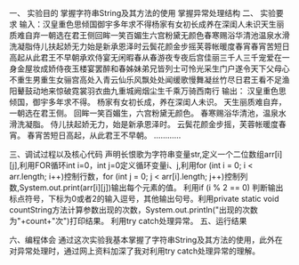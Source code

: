 一、	实验目的
掌握字符串String及其方法的使用
掌握异常处理结构
二、	实验要求
输入：汉皇重色思倾国御宇多年求不得杨家有女初长成养在深闺人未识天生丽质难自弃一朝选在君王侧回眸一笑百媚生六宫粉黛无颜色春寒赐浴华清池温泉水滑洗凝脂侍儿扶起娇无力始是新承恩泽时云鬓花颜金步摇芙蓉帐暖度春宵春宵苦短日高起从此君王不早朝承欢侍宴无闲暇春从春游夜专夜后宫佳丽三千人三千宠爱在一身金屋妆成娇侍夜玉楼宴罢醉和春姊妹弟兄皆列士可怜光采生门户遂令天下父母心不重生男重生女骊宫高处入青云仙乐风飘处处闻缓歌慢舞凝丝竹尽日君王看不足渔阳鼙鼓动地来惊破霓裳羽衣曲九重城阙烟尘生千乘万骑西南行
输出：
汉皇重色思倾国，御宇多年求不得。
杨家有女初长成，养在深闺人未识。
天生丽质难自弃，一朝选在君王侧。
回眸一笑百媚生，六宫粉黛无颜色。
春寒赐浴华清池，温泉水滑洗凝脂。
侍儿扶起娇无力，始是新承恩泽时。
云鬓花颜金步摇，芙蓉帐暖度春宵。
春宵苦短日高起，从此君王不早朝。
…………

三、调试过程以及核心代码
声明长恨歌为字符串变量str,定义一个二位数组arr[i][j],利用FOR循环int i=0，int j=0定义循环变量i、j,利用for (int i = 0; i < arr.length; i++)控制行数，for (int j = 0; j < arr[i].length; j++)控制列数,System.out.print(arr[i][j])输出每个元素的值。
利用if (i % 2 == 0) 判断输出标点符号，下标为0或者2的输入逗号，其他输出句号。利用private static void countString方法计算参数出现的次数，System.out.println("出现的次数为"+count+"次")打印结果。
利用try catch处理异常。
五、运行结果

六、编程体会
通过这次实验我基本掌握了字符串String及其方法的使用，此外在对异常处理时，通过网上资料加深了我对利用try catch处理异常的理解。
